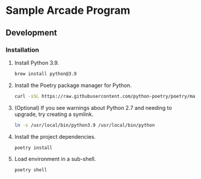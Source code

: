 # Sample Arcade Program

## Development

### Installation

1. Install Python 3.9.

    ```bash
    brew install python@3.9
    ```

1. Install the Poetry package manager for Python.

    ```bash
    curl -sSL https://raw.githubusercontent.com/python-poetry/poetry/master/get-poetry.py | python3.9 -
    ```

1. (Optional) If you see warnings about Python 2.7 and needing to upgrade, try creating a symlink.

    ```bash
    ln -s /usr/local/bin/python3.9 /usr/local/bin/python
    ```

1. Install the project dependencies.

    ```bash
    poetry install
    ```

1. Load environment in a sub-shell.

    ```bash
    poetry shell
    ```

